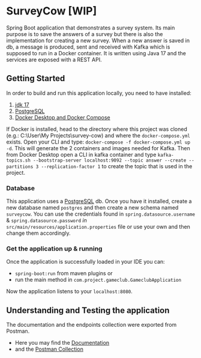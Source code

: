 # SurveyCow [WIP]
Spring Boot application that demonstrates a survey system. Its main purpose is to save the answers of a survey but there is also the implementation for creating a new survey. 
When a new answer is saved in db, a message is produced, sent and received with Kafka which is supposed to run in a Docker container. 
It is written using Java 17 and the services are exposed with a REST API.

## Getting Started
In order to build and run this application locally, you need to have installed: 
1) [jdk 17](https://www.oracle.com/java/technologies/downloads)
2) [PostgreSQL](https://www.enterprisedb.com/downloads/postgres-postgresql-downloads) 
3) [Docker Desktop and Docker Compose](https://www.docker.com/products/docker-desktop)

If Docker is installed, head to the directory where this project was cloned (e.g.: C:\User\My Projects\survey-cow) and where the `docker-compose.yml` exists. Open your CLI and type: 
`docker-compose -f docker-compose.yml up -d`. This will generate the 2 containers and images needed for Kafka. 
Then from Docker Desktop open a CLI in kafka container and type `kafka-topics.sh --bootstrap-server localhost:9092 --topic answer --create --partitions 3 --replication-factor 1` to create the topic that is used in the project.

### Database 
This application uses a [PostgreSQL](https://www.enterprisedb.com/downloads/postgres-postgresql-downloads) db. Once you have it installed, create a new database named `postgres` and then create a new schema named `surveycow`.
You can use the credentials found in `spring.datasource.username` & `spring.datasource.password` *in* `src/main/resources/application.properties` file or use your own and then change them accordingly.

### Get the application up & running 
Once the application is successfully loaded in your IDE you can:
- `spring-boot:run` from maven plugins or
- run the main method in `com.project.gameclub.GameclubApplication`

Now the application listens to your `localhost:8080`.

## Understanding and Testing the application
The documentation and the endpoints collection were exported from Postman. 
- Here you may find the [Documentation](https://documenter.getpostman.com/view/7555836/UzR1JN4n)
- and the [Postman Collection](https://github.com/dinos217/survey-cow/files/9155138/SurveyCow.Endpoints.postman_collection.zip)
